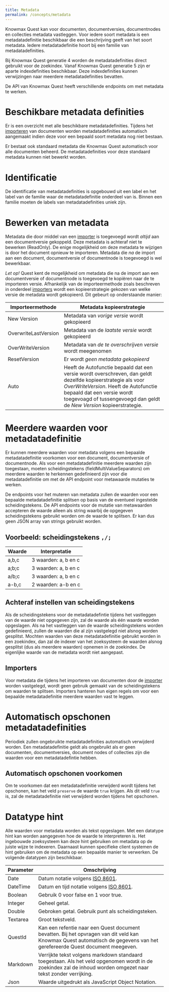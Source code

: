 ```yaml
---
title: Metadata
permalink: /concepts/metadata
---
```


Knowmax Quest kan voor documenten, documentversies, documentnodes en collecties metadata vastleggen. Voor iedere soort metadata is een metadatadefinitie beschikbaar die een beschrijving geeft van het soort metadata. Iedere metadatadefinitie hoort bij een familie van metadatadefinities.

Bij Knowmax Quest generatie 4 worden de metadatadefinities direct gebruikt voor de zoekindex. Vanaf Knowmax Quest generatie 5 zijn er aparte indexdefinities beschikbaar. Deze indexdefinities kunnen verwijzingen naar meerdere metadatadefinities bevatten.

De API van Knowmax Quest heeft verschillende endpoints om met metadata te werken.

# Beschikbare metadata definities
Er is een overzicht met alle beschikbare metadatadefinities. Tijdens het [importeren](/concepts/importers) van documenten worden metadatadefinities automatisch aangemaakt indien deze voor een bepaald soort metadata nog niet bestaan. 

Er bestaat ook standaard metadata die Knowmax Quest automatisch voor alle documenten beheerd. De metadatadefinities voor deze standaard metadata kunnen niet bewerkt worden. 

# Identificatie
De identificatie van metadatadefinities is opgebouwd uit een label en het label van de familie waar de metadatadefinitie onderdeel van is. Binnen een familie moeten de labels van metadatadefinities uniek zijn. 

# Bewerken van metadata
Metadata die door middel van een [importer](/concepts/importers) is toegevoegd wordt *altijd* aan een documentversie gekoppeld. Deze metadata is achteraf niet te bewerken (ReadOnly). De enige mogelijkheid om deze metadata te wijzigen is door het document opnieuw te importeren. Metadata die *na* de import aan een document, documentversie of documentnode is toegevoegd is wel bewerkbaar.

*Let op!*
Quest kent de mogelijkheid om metadata die na de import aan een documentversie of documentnode is toegevoegd te kopiëren naar de te importeren versie. Afhankelijk van de  importeermethode zoals beschreven in onderdeel [importers](/concepts/importers) wordt een kopieerstrategie gekozen van welke versie de metadata wordt gekopieerd. Dit gebeurt op onderstaande manier:

Importeermethode | Metadata kopieerstrategie
---|---
New Version | Metadata van *vorige versie* wordt gekopieerd 
OverwriteLastVersion | Metadata van de *laatste versie* wordt gekopieerd
OverWriteVersion | Metadata van *de te overschrijven versie* wordt meegenomen
ResetVersion | Er wordt *geen metadata gekopieerd*
Auto | Heeft de Autofunctie bepaald dat een versie wordt overschreven, dan geldt dezelfde kopieerstrategie als voor *OverWriteVersion*. Heeft de Autofunctie bepaald dat een versie wordt toegevoagd of tussengevoegd dan geldt de *New Version* kopieerstrategie.

# Meerdere waarden voor metadatadefinitie
Er kunnen meerdere waarden voor metadata volgens een bepaalde metadatadefinitie voorkomen voor een document, documentversie of documentnode. Als voor een metadatadefinitie meerdere waarden zijn toegestaan, moeten scheidingstekens (fieldMultiValueSeparators) om meerdere waarden te herkennen gedefinieerd zijn voor die metadatadefinitie om met de API endpoint voor metawaarde mutaties te werken. 

De endpoints voor het muteren van metadata zullen de waarden voor een bepaalde metadatadefinitie splitsen op basis van de eventueel ingestelde scheidingstekens. De API endpoints voor de mutatie van metawaarden accepteren de waarde alleen als string waarbij de opgegeven scheidingstekens gebruikt worden om de waarde te splitsen. Er kan dus geen JSON array van strings gebruikt worden.

## Voorbeeld: scheidingstekens ```,/;```

Waarde | Interpretatie
---|---
a,b,c | 3 waarden: a, b en c
a;b;c | 3 waarden: a, b en c
a/b;c | 3 waarden: a, b en c
a-b,c | 2 waarden: a-b en c

## Achteraf instellen van scheidingstekens
Als de scheidingstekens voor de metadatadefintie tijdens het vastleggen van de waarde niet opgegeven zijn, zal de waarde als één waarde worden opgeslagen. Als na het vastleggen van de waarde scheidingstekens worden gedefinieerd, zullen de waarden die al zijn vastgelegd niet alsnog worden gesplitst. Mochten waarden van deze metadatadefinitie gebruikt worden in een zoekindex, dan zal de indexer van het zoeksysteem de waarden alsnog gesplitst (dus als meerdere waarden) opnemen in de zoekindex. De eigenlijke waarde van de metadata wordt niet aangepast.

## Importers
Voor metadata die tijdens het importeren van documenten door de [importer](/concepts/importers) worden vastgelegd, wordt geen gebruik gemaakt van de scheidingstekens om waarden te splitsen. Importers hanteren hun eigen regels om voor een bepaalde metadatadefinitie meerdere waarden vast te leggen. 

# Automatisch opschonen metadatadefinities
Periodiek zullen ongebruikte metadatadefinities automatisch verwijderd worden. Een metadatadefinitie geldt als ongebruikt als er geen documenten, documentversies, document nodes of collecties zijn die waarden voor een metadatadefintie hebben.

## Automatisch opschonen voorkomen
Om te voorkomen dat een metadatadefinitie verwijderd wordt tijdens het opschonen, kan het veld ```preserve``` de waarde ```true``` krijgen. Als dit veld ```true``` is, zal de metadatadefinitie niet verwijderd worden tijdens het opschonen.

# Datatype hint
Alle waarden voor metadata worden als tekst opgeslagen. Met een datatype hint kan worden aangegeven hoe de waarde te interpreteren is. Het ingebouwde zoeksysteem kan deze hint gebruiken om metadata op de juiste wijze te indexeren. Daarnaast kunnen specifieke client systemen de hint gebruiken om de metadata op een bepaalde manier te verwerken. De volgende datatypen zijn beschikbaar.

Parameter | Omschrijving
---|---
Date | Datum notatie volgens [ISO 8601](https://en.wikipedia.org/wiki/ISO_8601).
DateTime | Datum en tijd notatie volgens [ISO 8601](https://en.wikipedia.org/wiki/ISO_8601).
Boolean	| Gebruik 0 voor false en 1 voor true.
Integer | Geheel getal.
Double | Gebroken getal. Gebruik punt als scheidingsteken.
Textarea | Groot tekstveld.
QuestId	| Kan een refentie naar een Quest document bevatten. Bij het opvragen van dit veld kan Knowmax Quest automatisch de gegevens van het gerefereerde Quest document meegeven.
Markdown | Verrijkte tekst volgens markdown standaard toegestaan. Als het veld opgenomen wordt in de zoekindex zal de inhoud worden omgezet naar tekst zonder verrijking.
Json | Waarde uitgedrukt als JavaScript Object Notation.